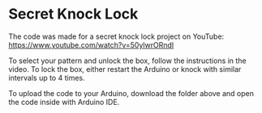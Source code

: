 # Secret Knock Lock

The code was made for a secret knock lock project on YouTube: https://www.youtube.com/watch?v=50ylwrORndI

To select your pattern and unlock the box, follow the instructions in the video. To lock the box, either restart the Arduino or knock with similar intervals up to 4 times.

To upload the code to your Arduino, download the folder above and open the code inside with Arduino IDE.

